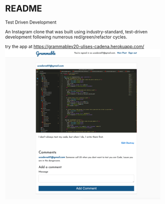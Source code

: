 # README

Test Driven Development

An Instagram clone that was built using industry-standard, test-driven development following numerous red/green/refactor cycles.

try the app at https://grammablev20-ulises-cadena.herokuapp.com/
<br />
<img src="app/assets/images/gram.png" alt="front page screenshot">